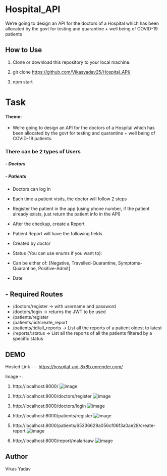 # Hospital_API
We’re going to design an API for the doctors of a Hospital which has been allocated by the govt for testing and quarantine + well being of COVID-19 patients<BR>
## How to Use

1. Clone or download this repository to your local machine.

2. git clone https://github.com/Vikasyadav25/Hospital_API/

3. npm start
# Task
####  Theme:
- We’re going to design an API for the doctors of a Hospital which has been allocated by the
govt for testing and quarantine + well being of COVID-19 patients.<br>
### There can be 2 types of Users
##### - Doctors
##### - Patients
- Doctors can log in
- Each time a patient visits, the doctor will follow 2 steps
- Register the patient in the app (using phone number, if the patient already exists, just return the patient info in the API)
- After the checkup, create a Report
- Patient Report will have the following fields
- Created by doctor
- Status (You can use enums if you want to):
- Can be either of: [Negative, Travelled-Quarantine, Symptoms-Quarantine,
Positive-Admit]

- Date
## - Required Routes
- /doctors/register → with username and password
- /doctors/login → returns the JWT to be used
- /patients/register
- /patients/:id/create_report
- /patients/:id/all_reports → List all the reports of a patient oldest to latest
- /reports/:status → List all the reports of all the patients filtered by a specific status


## DEMO
Hosted Link --- https://hospital-api-8x8b.onrender.com/


Image -: 
1) http://localhost:8000/
![image](https://github.com/Vikasyadav25/Hospital_API/assets/91658308/c3c59e09-409e-490c-a463-523d35387c5c)

2) http://localhost:8000/doctors/register
![image](https://github.com/Vikasyadav25/Hospital_API/assets/91658308/9a8471dc-c3e9-4293-9ab6-9edc995dfe24)

3) http://localhost:8000/doctors/login
![image](https://github.com/Vikasyadav25/Hospital_API/assets/91658308/cb15a8e8-acfb-4494-8bc8-ca835417f2e9)

4) http://localhost:8000/patients/register
![image](https://github.com/Vikasyadav25/Hospital_API/assets/91658308/3e882f16-d909-45fb-9df7-ca2a08adac82)

5) http://localhost:8000/patients/65336629a056cf06f3a0ae28/create-report
![image](https://github.com/Vikasyadav25/Hospital_API/assets/91658308/33600773-aebf-41ee-929f-9e5318a16209)

6) http://localhost:8000/report/malariaaw
![image](https://github.com/Vikasyadav25/Hospital_API/assets/91658308/a76f39d6-265a-4b5f-9da9-217a9c9beb06)


## Author
Vikas Yadav
